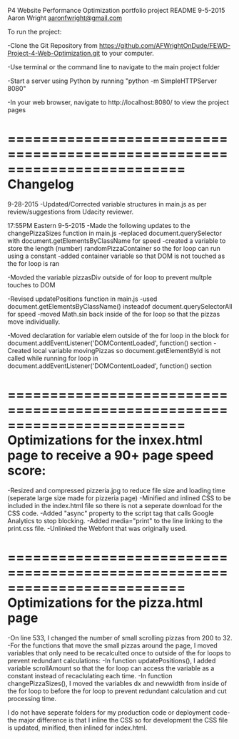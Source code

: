 P4 Website Performance Optimization portfolio project README 9-5-2015
Aaron Wright
aaronfwright@gmail.com

To run the project:

-Clone the Git Repository from https://github.com/AFWrightOnDude/FEWD-Project-4-Web-Optimization.git to your computer.

-Use terminal or the command line to navigate to the main project folder

-Start a server using Python by running "python -m SimpleHTTPServer 8080"

-In your web browser, navigate to http://localhost:8080/ to view the project pages


=========================================================================
Changelog
=========================================================================

9-28-2015
-Updated/Corrected variable structures in main.js as per review/suggestions from Udacity reviewer.


17:55PM Eastern 9-5-2015
-Made the following updates to the changePizzaSizes function in main.js
	-replaced document.querySelector with document.getElementsByClassName for speed
	-created a variable to store the length (number) randomPizzaContainer so the for loop can run
	using a constant
	-added container variable so that DOM is not touched as the for loop is ran

-Movded the variable pizzasDiv outside of for loop to prevent multple touches to DOM

-Revised updatePositions function in main.js
	-used document.getElementsByClassName() insteadof document.querySelectorAll for speed
	-moved Math.sin back inside of the for loop so that the pizzas move individually.

-Moved declaration for variable elem outside of the for loop in the block for document.addEventListener('DOMContentLoaded', function() section
-Created local variable movingPizzas so document.getElementById is not called while running
for loop in document.addEventListener('DOMContentLoaded', function() section

=========================================================================
Optimizations for the inxex.html page to receive a 90+ page speed score:
=========================================================================
-Resized and compressed pizzeria.jpg to reduce file size and loading time (seperate large size made for pizzeria page)
-Minified and inlined CSS to be included in the index.html file so there is not a seperate
download for the CSS code.
-Added "async" property to the script tag that calls Google Analytics to stop blocking.
-Added media="print" to the line linking to the print.css file.
-Unlinked the Webfont that was originally used.


=========================================================================
Optimizations for the pizza.html page
=========================================================================
-On line 533, I changed the number of small scrolling pizzas from 200 to 32.
-For the functions that move the small pizzas around the page, I moved variables
that only need to be recalculted once to outside of the for loops to prevent redundant
calculations:
	-In function updatePositions(), I added variable scrollAmount so that the for loop can access
	 the variable as a constant instead of recaclulating each time.
	-In function changePizzaSizes(), I moved the variables dx and newwidth from inside of the for loop to
	before the for loop to prevent redundant calculation and cut processing time.

I do not have seperate folders for my production code or deployment code- the major difference is that I inline the CSS so for
development the CSS file is updated, minified, then inlined for index.html.

